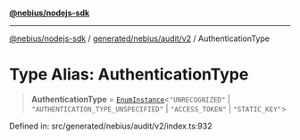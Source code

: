 [**@nebius/nodejs-sdk**](../../../../../README.md)

---

[@nebius/nodejs-sdk](../../../../../README.md) / [generated/nebius/audit/v2](../README.md) / AuthenticationType

# Type Alias: AuthenticationType

> **AuthenticationType** = [`EnumInstance`](../../../../../runtime/protos/enum/type-aliases/EnumInstance.md)\<`"UNRECOGNIZED"` \| `"AUTHENTICATION_TYPE_UNSPECIFIED"` \| `"ACCESS_TOKEN"` \| `"STATIC_KEY"`\>

Defined in: src/generated/nebius/audit/v2/index.ts:932
